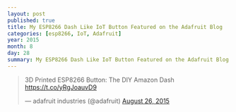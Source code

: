 ```yaml
---
layout: post
published: true
title: My ESP8266 Dash Like IoT Button Featured on the Adafruit Blog
categories: [esp8266, IoT, Adafruit]
year: 2015
month: 8
day: 28
summary: My ESP8266 Dash Like IoT Button Featured on the Adafruit Blog
---
```


<blockquote class="twitter-tweet" lang="en"><p lang="en" dir="ltr">3D Printed ESP8266 Button: The DIY Amazon Dash <a href="https://t.co/yRgJoauvD9">https://t.co/yRgJoauvD9</a></p>&mdash; adafruit industries (@adafruit) <a href="https://twitter.com/adafruit/status/636596228831191041">August 26, 2015</a></blockquote>
<script async src="//platform.twitter.com/widgets.js" charset="utf-8"></script>
